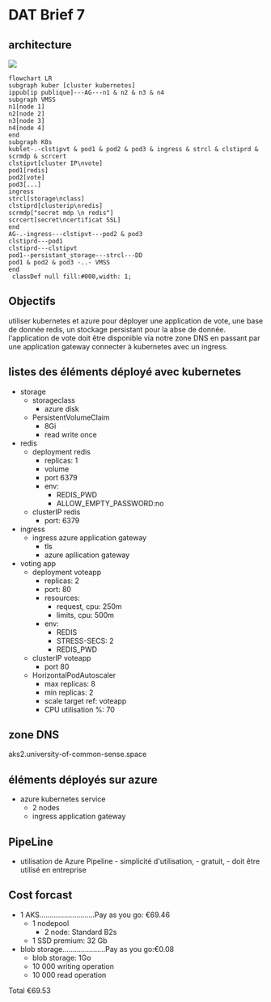 # DAT Brief 7
## architecture

![](https://i.imgur.com/9rFM7io.png)

```mermaid
flowchart LR
subgraph kuber [cluster kubernetes]
ippub[ip publique]---AG---n1 & n2 & n3 & n4
subgraph VMSS
n1[node 1]
n2[node 2]
n3[node 3]
n4[node 4]
end
subgraph K8s
kublet-.-clstipvt & pod1 & pod2 & pod3 & ingress & strcl & clstiprd & scrmdp & scrcert
clstipvt[cluster IP\nvote]
pod1[redis]
pod2[vote]
pod3[...]
ingress
strcl[storage\nclass]
clstiprd[clusterip\nredis]
scrmdp["secret mdp \n redis"]
scrcert[secret\ncertificat SSL]
end
AG-.-ingress---clstipvt---pod2 & pod3
clstiprd---pod1
clstiprd---clstipvt
pod1--persistant_storage---strcl---DD
pod1 & pod2 & pod3 -..- VMSS
end
 classDef null fill:#000,width: 1;
```
## Objectifs
 utiliser kubernetes et azure pour déployer une application de vote, une base de donnée redis, un stockage persistant pour la abse de donnée. l'application de vote doit être disponible via notre zone DNS en passant par une application gateway connecter à kubernetes avec un ingress.
 
## listes des éléments déployé avec kubernetes


- storage
    - storageclass
        - azure disk
    - PersistentVolumeClaim
        - 8Gi
        - read write once
- redis
    - deployment redis
        - replicas: 1
        - volume
        - port 6379
        - env:
            - REDIS_PWD
            - ALLOW_EMPTY_PASSWORD:no
    - clusterIP redis
        - port: 6379
- ingress
    - ingress azure application gateway
        - tls
        - azure apllication gateway
- voting app
    - deployment voteapp
        - replicas: 2
        - port: 80
        - resources:
            - request, cpu: 250m
            - limits, cpu: 500m
        - env:
            - REDIS
            - STRESS-SECS: 2
            - REDIS_PWD
    - clusterIP voteapp
        - port 80
    - HorizontalPodAutoscaler
        - max replicas: 8
        - min replicas: 2
        - scale target ref: voteapp
        - CPU utilisation %: 70
## zone DNS
aks2.university-of-common-sense.space

## éléments déployés sur azure

- azure kubernetes service
    - 2 nodes
    - ingress application gateway

## PipeLine
 - utilisation de Azure Pipeline
        - simplicité d'utilisation,
        - gratuit,
        - doit être utilisé en entreprise
 
 ## Cost forcast
  - 1 AKS...........................Pay as you go: €69.46
      - 1 nodepool
          - 2 node: Standard B2s
      - 1 SSD premium: 32 Gb
 - blob storage.....................Pay as you go:€0.08
     - blob storage: 1Go
     - 10 000 writing operation
     - 10 000 read operation
 
Total €69.53
    
